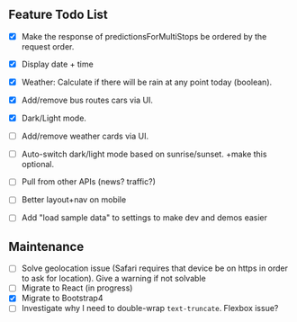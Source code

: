 ## Feature Todo List

- [x] Make the response of predictionsForMultiStops be ordered by the request order.
- [x] Display date + time
- [x] Weather: Calculate if there will be rain at any point today (boolean).
- [x] Add/remove bus routes cars via UI.
- [x] Dark/Light mode.
- [ ] Add/remove weather cards via UI.
- [ ] Auto-switch dark/light mode based on sunrise/sunset. +make this optional.
- [ ] Pull from other APIs (news? traffic?)
- [ ] Better layout+nav on mobile
- [ ] Add "load sample data" to settings to make dev and demos easier


## Maintenance
- [ ] Solve geolocation issue (Safari requires that device be on https in order to ask for location). Give a warning if not solvable
- [ ] Migrate to React (in progress)
- [x] Migrate to Bootstrap4
- [ ] Investigate why I need to double-wrap `text-truncate`. Flexbox issue?
